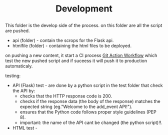 # <p align="center">**Development**</p>


This folder is the develop side of the process.
on this folder are all the script are pushed.
-  api (folder) - contain the scrops for the Flask api.
-  htmlfile (folder) - containing the html files to be deployed.

on pushing a new content, it start a CI process [Git Action Workflow](/.github/workflows/) which test the new pushed script and if suceess
it will push it to production automaticaly.

testing:
- API (Flask) test - are done by a python script in the test folder that check the API by:
    - checks that the HTTP response code is 200.
    - checks if the response data (the body of the response) matches the expected string (eg."Welcome to the add_event API!").
    - ensures that the Python code follows proper style guidelines (PEP 8).
    * important: the name of the API cant be changed (the python script)!!.
- HTML test - 
